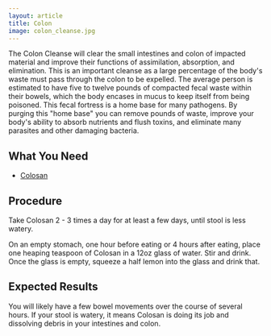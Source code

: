 ```yaml
---
layout: article
title: Colon
image: colon_cleanse.jpg
---
```


The Colon Cleanse will clear the small intestines and colon of impacted material and improve their functions of assimilation, absorption, and elimination. This is an important cleanse as a large percentage of the body's waste must pass through the colon to be expelled. The average person is estimated to have five to twelve pounds of compacted fecal waste within their bowels, which the body encases in mucus to keep itself from being poisoned. This fecal fortress is a home base for many pathogens. By purging this "home base" you can remove pounds of waste, improve your body's ability to absorb nutrients and flush toxins, and eliminate many parasites and other damaging bacteria.

## What You Need

- [Colosan](https://www.naturalhealthcarestore.com/shop/product/details/37-colosan-powder-by-family-health-news)

## Procedure

Take Colosan 2 - 3 times a day for at least a few days, until stool is less watery.

On an empty stomach, one hour before eating or 4 hours after eating, place one heaping teaspoon of Colosan in a 12oz glass of water. Stir and drink. Once the glass is empty, squeeze a half lemon into the glass and drink that.

## Expected Results

You will likely have a few bowel movements over the course of several hours. If your stool is watery, it means Colosan is doing its job and dissolving debris in your intestines and colon.
